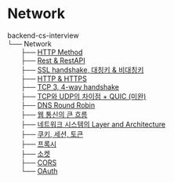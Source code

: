 # Network

backend-cs-interview<br/>
└── Network<br/>
&nbsp;&nbsp;&nbsp;&nbsp;&nbsp;&nbsp;&nbsp;├── [HTTP Method](HTTP%20Method.md)<br/>
&nbsp;&nbsp;&nbsp;&nbsp;&nbsp;&nbsp;&nbsp;├── [Rest & RestAPI](Rest%20%26%20RestAPI.md)<br/>
&nbsp;&nbsp;&nbsp;&nbsp;&nbsp;&nbsp;&nbsp;├── [SSL handshake, 대칭키 & 비대칭키](SSL%20handshake.md)<br/>
&nbsp;&nbsp;&nbsp;&nbsp;&nbsp;&nbsp;&nbsp;├── [HTTP & HTTPS](HTTP%20&%20HTTPS.md)<br/>
&nbsp;&nbsp;&nbsp;&nbsp;&nbsp;&nbsp;&nbsp;├── [TCP 3, 4-way handshake](TCP%203,%204-way%20handshake.md)<br/>
&nbsp;&nbsp;&nbsp;&nbsp;&nbsp;&nbsp;&nbsp;├── [TCP와 UDP의 차이점 + QUIC (미완)](TCP와%20UDP의%20차이점%20+%20QUIC.md)<br/>
&nbsp;&nbsp;&nbsp;&nbsp;&nbsp;&nbsp;&nbsp;├── [DNS Round Robin](DNS%20Round%20Robin.md)<br/>
&nbsp;&nbsp;&nbsp;&nbsp;&nbsp;&nbsp;&nbsp;├── [웹 통신의 큰 흐름](웹%20통신의%20큰%20흐름.md)<br/>
&nbsp;&nbsp;&nbsp;&nbsp;&nbsp;&nbsp;&nbsp;├── [네트워크 시스템의 Layer and Architecture](LayerAndArchitecture.md)<br/>
&nbsp;&nbsp;&nbsp;&nbsp;&nbsp;&nbsp;&nbsp;├── [쿠키, 세션, 토큰](쿠키,%20세션,%20토큰.md)<br/>
&nbsp;&nbsp;&nbsp;&nbsp;&nbsp;&nbsp;&nbsp;├── [프록시](%ED%94%84%EB%A1%9D%EC%8B%9C.md)<br/>
&nbsp;&nbsp;&nbsp;&nbsp;&nbsp;&nbsp;&nbsp;├── [소켓](%EC%86%8C%EC%BC%93.md)<br/>
&nbsp;&nbsp;&nbsp;&nbsp;&nbsp;&nbsp;&nbsp;├── [CORS](CORS.md)<br/>
&nbsp;&nbsp;&nbsp;&nbsp;&nbsp;&nbsp;&nbsp;└── [OAuth](OAuth.md)<br/>
